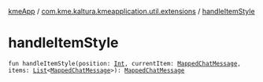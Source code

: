 [kmeApp](../index.md) / [com.kme.kaltura.kmeapplication.util.extensions](index.md) / [handleItemStyle](./handle-item-style.md)

# handleItemStyle

`fun handleItemStyle(position: `[`Int`](https://kotlinlang.org/api/latest/jvm/stdlib/kotlin/-int/index.html)`, currentItem: `[`MappedChatMessage`](../com.kme.kaltura.kmeapplication.data/-mapped-chat-message/index.md)`, items: `[`List`](https://kotlinlang.org/api/latest/jvm/stdlib/kotlin.collections/-list/index.html)`<`[`MappedChatMessage`](../com.kme.kaltura.kmeapplication.data/-mapped-chat-message/index.md)`>): `[`MappedChatMessage`](../com.kme.kaltura.kmeapplication.data/-mapped-chat-message/index.md)